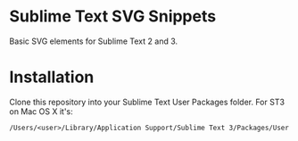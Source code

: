 # Sublime Text SVG Snippets

Basic SVG elements for Sublime Text 2 and 3.

# Installation

Clone this repository into your Sublime Text User Packages folder.
For ST3 on Mac OS X it's:
```
/Users/<user>/Library/Application Support/Sublime Text 3/Packages/User
```

